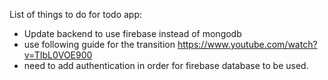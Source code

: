List of things to do for todo app:

- Update backend to use firebase instead of mongodb
- use following guide for the transition https://www.youtube.com/watch?v=TIbL0VOE900
- need to add authentication in order for firebase database to be used.